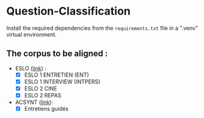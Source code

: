 # Question-Classification

Install the required dependencies from the ```requirements.txt``` file in a ".venv" virtual environment. 

## The corpus to be aligned : 

* ESLO ([link](https://www.ortolang.fr/market/corpora/eslo/?path=%2F)) :
  - [x] ESLO 1 ENTRETIEN (ENT)
  - [x] ESLO 1 INTERVIEW (INTPERS)
  - [x] ESLO 2 CINE
  - [x] ESLO 2 REPAS
 
* ACSYNT ([link](https://www.ortolang.fr/market/corpora/sldr000832?path=%2F)): 
  - [x] Entretiens guidés 